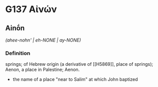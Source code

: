 # G137 Αἰνών

## Ainṓn

_(ahee-nohn' | eh-NONE | ay-NONE)_

### Definition

springs; of Hebrew origin (a derivative of [[H5869]], place of springs); Aenon, a place in Palestine; Aenon.

- the name of a place &quot;near to Salim&quot; at which John baptized

